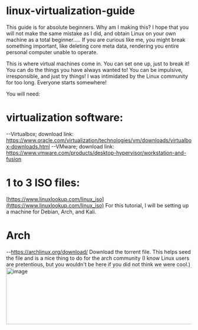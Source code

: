 # linux-virtualization-guide
This guide is for absolute beginners. Why am I making this? I hope that you will not make the same mistake as I did, and obtain Linux on your own machine as a total beginner.....
If you are curious like me, you might break something important, like deleting core meta data, rendering you entire personal computer unable to operate.

This is where virtual machines come in. 
You can set one up, just to break it! You can do the things you have always wanted to! You can be impulsive, irresponsible, and just try things!
I was intimidated by the Linux community for too long. Everyone starts somewhere!

You will need:
# virtualization software:
--Virtualbox; download link: https://www.oracle.com/virtualization/technologies/vm/downloads/virtualbox-downloads.html
--VMware; download link: https://www.vmware.com/products/desktop-hypervisor/workstation-and-fusion
# 1 to 3 ISO files:
[https://www.linuxlookup.com/linux_iso](https://www.linuxlookup.com/linux_iso)
For this tutorial, I will be setting up a machine for Debian, Arch, and Kali.

# Arch 
--https://archlinux.org/download/
Download the torrent file. This helps seed the file and is a nice thing to do for the arch community (I know Linux users are pretentious, but you wouldn't be here if you did not think we were cool.)
<img width="945" height="154" alt="image" src="https://github.com/user-attachments/assets/830af8ca-7b88-4fb1-b92b-8ea417344576" />

